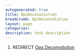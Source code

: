 ```yaml
---
autogenerated: true
title: OpsDeconvolution
breadcrumb: OpsDeconvolution
layout: page
categories: 
description: test description
---
```


1.  REDIRECT [Ops Deconvolution](Ops_Deconvolution )
